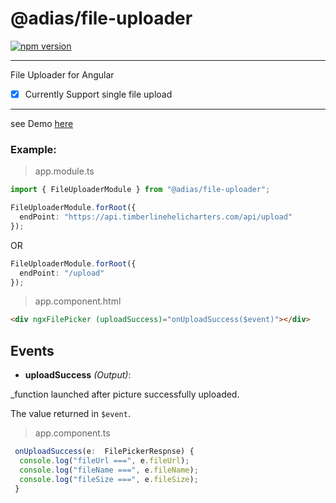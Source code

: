 # @adias/file-uploader

[![npm version](https://badge.fury.io/js/ngx-flatpickrjs.svg)](https://www.npmjs.com/package/ngx-flatpickrjs)

---

File Uploader for Angular

- [x] Currently Support single file upload

---

see Demo [here](https://adias-file-uploader.stackblitz.io)

### Example:

> app.module.ts

```ts
import { FileUploaderModule } from "@adias/file-uploader";

FileUploaderModule.forRoot({
  endPoint: "https://api.timberlinehelicharters.com/api/upload"
});
```

OR

```ts
FileUploaderModule.forRoot({
  endPoint: "/upload"
});
```

> app.component.html

```HTML
<div ngxFilePicker (uploadSuccess)="onUploadSuccess($event)"></div>
```

## Events

- **uploadSuccess** _(Output)_:

\_function launched after picture successfully uploaded.

The value returned in `$event`.

> app.component.ts

```ts
 onUploadSuccess(e:  FilePickerRespnse) {
  console.log("fileUrl ===", e.fileUrl);
  console.log("fileName ===", e.fileName);
  console.log("fileSize ===", e.fileSize);
 }
```
